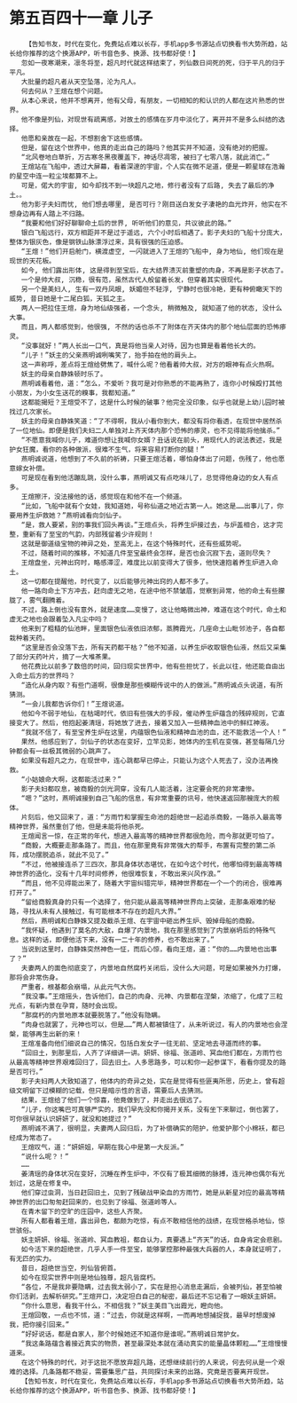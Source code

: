 # 第五百四十一章 儿子
        【告知书友，时代在变化，免费站点难以长存，手机app多书源站点切换看书大势所趋，站长给你推荐的这个换源APP，听书音色多、换源、找书都好使！】
       忽如一夜寒潮来，凛冬将至，超凡时代就这样结束了，列仙数日间死的死，归于平凡的归于平凡。
       大批量的超凡者从天空坠落，沦为凡人。
       何去何从？王煊在想个问题。
       从本心来说，他并不想离开，他有父母，有朋友，一切相知的和认识的人都在这片熟悉的世界。
       他不像是列仙，对现世有疏离感，对故土的感情在岁月中淡化了，离开并不是多么纠结的选择。
       他愿和亲故在一起，不想割舍下这些感情。
       但是，留在这个世界中，他真的走出自己的路吗？他其实并不知道，没有绝对的把握。
       “北风卷地白草折，万古寒冬黑夜覆盖下，神话尽凋零，被扫了七零八落，就此消亡。”
       王煊站在飞船中，透过大屏幕，看着深邃的宇宙，个人实在微不足道，便是一颗星球在浩瀚的星空中连一粒尘埃都算不上。
       可是，偌大的宇宙, 如今却找不到一块超凡之地，修行者没有了后路, 失去了最后的净土。。
       他为影子夫妇而忧, 他们想去哪里, 是否可行？刚目送白发女子凄艳的血光炸开，他实在不想身边再有人踏上不归路。
       “我要和他们好好聊聊命土后的世界, 听听他们的意见，共议彼此的路。”
       银白飞船远行，双方相距并不是过于遥远, 六个小时后相遇了。影子夫妇的飞船十分庞大，整体为银灰色，像是钢铁山脉漂浮过来，具有很强的压迫感。
       “王煊！”他们开启舱门，横渡虚空, 一闪就进入了王煊的飞船中, 身为地仙, 他们现在是现世的天花板。
       如今, 他们露出形体, 这是得到至宝后，在大结界溃灭前重塑的肉身，不再是影子状态了。
       一个是帅大叔, 沉稳，很有范，虽然古代人般留着长发，但穿着其实很现代。
       另一个是美妇人, 生有一双丹凤眼, 妖媚但不轻浮, 宁静时也很冷艳，更有种俯瞰天下的威势, 昔日她是十二尾白狐，天狐之主。
       两人一把拉住王煊，身为地仙级强者，一个念头, 稍微触及, 就知道了他的状态, 没什么大事。
       而且，两人都感觉到，他很强, 不然的话也杀不了附体在齐天体内的那个地仙层面的恐怖瘆灵。
       “没事就好！”两人长出一口气，真是将他当亲人对待，因为也算是看着他长大的。
       “儿子！”妖主的父亲燕明诚咧嘴笑了，抬手拍在他的肩头上。
       这一声称呼，差点将王煊给劈焦了，喊什么呢？他看着帅大叔，对方的眼神有点火热啊。
       妖主的母亲白静姝顿时乐了。
       燕明诚看着他，道：“怎么，不爱听？我可是对你熟悉的不能再熟了，连你小时候殴打其他小朋友，为小女生送花的糗事，我都知道。”
       这都能揭短？王煊受不了，这是什么时候的破事？他完全没印象，似乎也就是上幼儿园时被找过几次家长。
       妖主的母亲白静姝笑道：“了不得啊，我从小看你到大，都没有将你看透，在现世中居然杀了一位地仙。即便是我们夫妇二人单独对上齐天体内那个恐怖的瘆灵，也不见得能将他擒杀。”
       “不愿意我喊你儿子，难道你想让我喊你女婿？丑话说在前头，用现代人的说法表述，我是护女狂魔，看你的各种做派，很难不生气，将来容易打断你的腿！”
       燕明诚说道，他想到了不久前的祈祷，只要王煊活着，哪怕身体出了问题，伤残了，他也愿意嫁女补偿。
       可是现在看到他活蹦乱跳，没什么事，燕明诚又有点吃味儿了，总觉得他身边的女人有点多。
       王煊擦汗，没法接他的话，感觉现在和他不在一个频道。
       “比如，飞船中就有个女娃，我知道她，号称仙道之地近古第一人。她这是……出事儿了，你要用养生炉救她？”燕明诚看向剑仙子。
       “是，救人要紧，别的事我们回头再谈。”王煊点头，将养生炉接过去，与炉盖相合，这才完整，重新有了至宝的气韵，内部残留着少许规则！
       这就是御道级宝物的神异之处，至高无上，在这个特殊时代，还有些威势呢。
       不过，随着时间的推移，不知道几件至宝最终会怎样，是否也会沉寂下去，道则尽失？
       王煊盘坐，元神出窍时，略感滞涩，难度比以前变得大了很多，他快速抱着养生炉进入命土。
       这一切都在提醒他，时代变了，以后能够元神出窍的人都不多了。
       他一路向命土下方冲去，赶向虚无之地，在途中他不禁皱眉，觉察到异常，他的命土有些朦胧了，雾气翻腾着。
       不过，路上倒也没有意外，就是速度……变慢了，这让他略微出神，难道在这个时代，命土和虚无之地也会跟着坠入凡尘中吗？
       他来到了粗糙的仙池畔，里面银色仙液依旧浓郁，蒸腾霞光，几座命土山毗邻池子，各自都栽种着天药。
       “这里是否会没落下去，所有天药都干枯？”他不知道，以养生炉收取银色仙液，然后又采集了部分天药叶片，摘了一大堆茶果。
       他花费比以前多了数倍的时间，回归现实世界中，他有些担忧了，长此以往，他还能自由出入命土后方的世界吗？
       “造化从身内取？有些门道啊，很像是那些模糊传说中的人的做派。”燕明诚点头说道，有所猜测。
       “一会儿我都告诉你们！”王煊说道。
       他如今不弱于地仙，在枯竭时代，依旧有些强大的手段，催动养生炉蕴含的残碎规则，它直接变大了。然后，他抱起姜清瑶，将她放了进去，接着又加入一些精神血池中的鲜红神液。
       “我就不信了，有至宝养生炉在这里，内蕴银色仙液和精神血池的血，还不能救活一个人！”
       果然，他感应到了，剑仙子的状态在变好，立竿见影，她体内的生机在变强，甚至每隔几分钟都会有一丝极其微弱的心跳声了。
       如果没有超凡之力，在现世中，连心跳都早已停止，只能认为这个人死去了，没办法再挽救。
       “小姑娘命大啊，这都能活过来？”
       影子夫妇都叹息，被商毅的剑光洞穿，没有几人能活着，注定要会死的非常凄惨。
       “嗯？”这时，燕明诚接到自己飞船的信息，有非常重要的讯号，他快速返回那艘庞大的舰体。
       片刻后，他又回来了，道：“方雨竹和掌握生命池的超绝世一起追杀商毅，一路杀入最高等精神世界，虽然重创了他，但是未能将他杀死。
       王煊闻言一惊，在正常的年代，想进入最高等的精神世界都很危险，而今那就更可怕了。
       “商毅，大概要走那条路了。而且，他在那里竟有非常强大的帮手，布置有完整的第二杀阵，成功摆脱追杀，就此不见了。”
       “不过，他被接连杀了三四次，那具身体状态堪忧，在如今这个时代，他哪怕得到最高等精神世界的造化，没有十几年时间修养，他很难恢复，不敢出来兴风作浪。”
       “而且，他不见得能出来了，随着大宇宙纠错完毕，精神世界都在一个一个的闭合，很难再打开了。”
       “留给商毅真身的只有一个选择了，他只能从最高等精神世界向上突破，走那条艰难的秘路，寻找从未有人接触过，有可能根本不存在的超凡大界。”
       然后，燕明诚和白静姝又提及截杀王煊、在宇宙中砸出养生炉、毁掉母船的商毅。
       “我怀疑，他遇到了莫名的大敌，自爆了内景地，我在那里感觉到了内景崩坍后的特殊气息。这样的话，即便他活下来，没有一二十年的修养，也不敢出来了。”
       当说到这里时，白静姝突然神色一怔，而后心惊，看向王煊，道：“你的……内景地也出事了？”
       夫妻两人的面色彻底变了，内景地自然腐朽关闭后，没什么大问题，可是如果被外力打爆，那将会非常伤身。
       严重者，根基都会崩塌，从此元气大伤。
       “我没事。”王煊摇头，告诉他们，自己的肉身、元神、内景都在涅槃，浓缩了，化成了三粒光点，有新内景在孕育，随时会出现。
       “那腐朽的内景地原本就要脱落了。”他没有隐瞒。
       “肉身也就罢了，元神也可以，但是……”两人都被镇住了，从未听说过，有人的内景地也会涅槃，能够再生出新的来！
       王煊准备向他们细说自己的情况，包括白发女子一往无前、坚定地去寻道而终的事。
       “回旧土，到那里后，人齐了详细讲一讲。妍妍、徐福、张道岭、冥血他们都在，方雨竹也从最高等精神世界艰难回归了，回去旧土。人多思路多，可以和你一起参谋下，看看你提及的路是否可行。”
       影子夫妇两人大致知道了，他体内的奇异之处，实在是觉得有些匪夷所思，历史上，曾有超级文明留下过模糊的记载，但只是暗示性的言语，需要后人去猜测。
       结果，王煊给了他们一个惊喜，他竟做到了，并走出去很远了。
       “儿子，你这嘴巴可真够严实的，我们早先没和你揭开关系，没有坐下来聊过，倒也罢了，可你很早就认识妍妍了，就没和她提过？”
       燕明诚不满了，很明显，夫妻两人回归后，为了补偿确实的陪护，他爱护那个小棉袄，都已经成为常态了。
       王煊叹气，道：“妍妍姐，早期在我心中是第一大反派。”
       “说什么呢？！”
       ……
       姜清瑶的身体状况在变好，沉睡在养生炉中，不仅有了极其细微的脉搏，连元神也偶尔有光划过，这是在修复中。
       他们穿过虫洞，当日赶回旧土，见到了残破战甲染血的方雨竹，她是从新星对应的最高等精神世界的出口匆匆赶回来的，也见到了徐福、张道岭等人。
       在青木留下的空旷的庄园中，这些人齐聚。
       所有人都看着王煊，露出异色，都颇为吃惊，有点不敢相信他的战绩，在现世格杀地仙，惊世骇俗。
       妖主妍妍、徐福、张道岭、冥血教祖，都自认为，真要遇上“齐天”的话，自身肯定会悲剧。
       如今活下来的超绝世，几乎人手一件至宝，能够掌控那种最强大兵器的人，本身就证明了，有无匹的实力。
       昔日，超绝世当空，列仙皆俯首。
       如今在现实世界中则是地仙独尊，超凡皆腐朽。
       “各位，不是我非要隐瞒，过去我太弱小了，实在是担心消息走漏后，会被列仙，甚至怕被你们活剥，去解析研究。”王煊开口，决定坦白自己的秘密，最后还不忘记看了一眼妖主妍妍。
       “你什么意思，看我干什么，不相信我？”妖主美目飞出霞光，瞪向他。
       王煊回敬，一点也不怵，道：“过去，你就是这样啊，一而再地想捕捉我，最早时想废掉我，把你接引回来。”
       “好好说话，都是自家人，那个时候她还不知道你是谁呢。”燕明诚日常护女。
       “我这条路蕴含着接近真实的物质，甚至最深处本就在涌动真实的能量晶体颗粒……”王煊慢慢道来。
       在这个特殊的时代，对于这批不愿放弃超凡路，还想继续前行的人来说，何去何从是一个艰难的选择。几条路都不稳妥，需要集思广益，共同探讨未来的出路，究竟是否要离开现世。
       【告知书友，时代在变化，免费站点难以长存，手机app多书源站点切换看书大势所趋，站长给你推荐的这个换源APP，听书音色多、换源、找书都好使！】